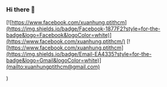 ### Hi there 👋

<!--
**xuanhungptithcm/xuanhungptithcm** is a ✨ _special_ ✨ repository because its `README.md` (this file) appears on your GitHub profile.

Here are some ideas to get you started:

- 🔭 I’m currently working on ...
- 🌱 I’m currently learning ...
- 👯 I’m looking to collaborate on ...
- 🤔 I’m looking for help with ...
- 💬 Ask me about ...
- 📫 How to reach me: ...
- 😄 Pronouns: ...
- ⚡ Fun fact: ...
-->
[![https://www.facebook.com/xuanhung.ptithcm](https://img.shields.io/badge/Facebook-1877F2?style=for-the-badge&logo=Facebook&logoColor=white)](https://www.facebook.com/xuanhung.ptithcm/)
[![https://www.facebook.com/xuanhung.ptithcm](https://img.shields.io/badge/Email-EA4335?style=for-the-badge&logo=Gmail&logoColor=white)](mailto:xuanhungptithcm@gmail.com)

)


